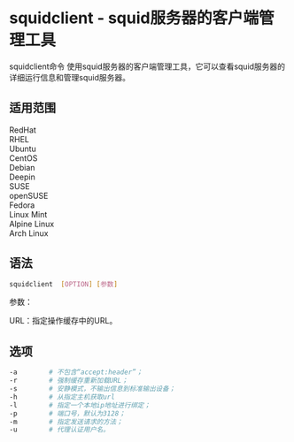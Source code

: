 # squidclient - squid服务器的客户端管理工具

squidclient命令 使用squid服务器的客户端管理工具，它可以查看squid服务器的详细运行信息和管理squid服务器。

## 适用范围

<!-- <div class="svg linux">Linux</div> -->
<div class="svg redhat">RedHat</div>
<div class="svg rhel">RHEL</div>
<div class="svg ubuntu">Ubuntu</div>
<div class="svg centos">CentOS</div>
<div class="svg debian">Debian</div>
<div class="svg deepin">Deepin</div>
<div class="svg suse">SUSE</div>
<div class="svg opensuse">openSUSE</div>
<div class="svg fedora">Fedora</div>
<div class="svg linuxmint">Linux Mint</div>
<!-- <div class="svg mxlinux">MX Linux</div> -->
<div class="svg alpinelinux">Alpine Linux</div>
<div class="svg archlinux">Arch Linux</div>

## 语法

``` bash
squidclient  [OPTION] [参数]
```
参数：

URL：指定操作缓存中的URL。
## 选项

``` bash
-a        # 不包含“accept:header”；
-r        # 强制缓存重新加载URL；
-s        # 安静模式，不输出信息到标准输出设备；
-h        # 从指定主机获取url
-l        # 指定一个本地ip地址进行绑定；
-p        # 端口号，默认为3128；
-m        # 指定发送请求的方法；
-u        # 代理认证用户名。
```




